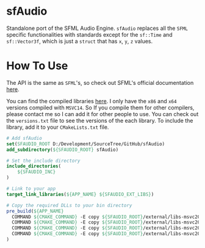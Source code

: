 # sfAudio

Standalone port of the SFML Audio Engine. `sfAudio` replaces all the `SFML` specific functionalities with standards except for the `sf::Time` and `sf::Vector3f`,
which is just a `struct` that has `x`, `y`, `z` values.

# How To Use

The API is the same as `SFML`'s, so check out SFML's official documentation [here](http://www.sfml-dev.org/tutorials/2.4/audio-sounds.php).

You can find the compiled libraries [here](https://drive.google.com/drive/folders/0B2b4SnYRu-h_MGJudE5yRm5Ba00?usp=sharing).
I only have the `x86` and `x64` versions compiled with `MSVC14`. So If you compile them for other compilers, please contact me so I can add it for other people to use.
You can check out the `versions.txt` file to see the versions of the each library.
To include the library, add it to your `CMakeLists.txt` file.

```cmake
# Add sfAudio
set(SFAUDIO_ROOT D:/Development/SourceTree/GitHub/sfAudio)
add_subdirectory(${SFAUDIO_ROOT} sfAudio)

# Set the include directory
include_directories(
    ${SFAUDIO_INC}
)

# Link to your app
target_link_libraries(${APP_NAME} ${SFAUDIO_EXT_LIBS})

# Copy the required DLLs to your bin directory
pre_build(${APP_NAME}
  COMMAND ${CMAKE_COMMAND} -E copy ${SFAUDIO_ROOT}/external/libs-msvc2015/x86/openal32.dll ${APP_BIN_DIR}
  COMMAND ${CMAKE_COMMAND} -E copy ${SFAUDIO_ROOT}/external/libs-msvc2015/x86/libogg.dll ${APP_BIN_DIR}
  COMMAND ${CMAKE_COMMAND} -E copy ${SFAUDIO_ROOT}/external/libs-msvc2015/x86/libvorbis.dll ${APP_BIN_DIR}
  COMMAND ${CMAKE_COMMAND} -E copy ${SFAUDIO_ROOT}/external/libs-msvc2015/x86/libvorbisfile.dll ${APP_BIN_DIR}
)
```
